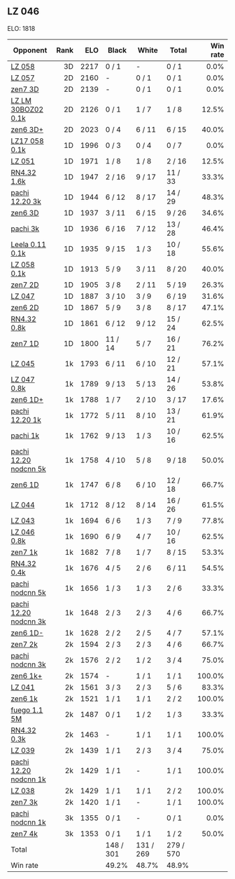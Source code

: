 ## LZ 046 ##

ELO: 1818

Opponent | Rank | ELO | Black | White | Total | Win rate
---------|-----:|----:|-------|-------|-------|-------:
[LZ 058](LZ%20058.md) | 3D | 2217 | 0 / 1 | - | 0 / 1 | 0.0%
[LZ 057](LZ%20057.md) | 2D | 2160 | - | 0 / 1 | 0 / 1 | 0.0%
[zen7 3D](zen7%203D.md) | 2D | 2139 | - | 0 / 1 | 0 / 1 | 0.0%
[LZ LM 30BOZ02 0.1k](LZ%20LM%2030BOZ02%200.1k.md) | 2D | 2126 | 0 / 1 | 1 / 7 | 1 / 8 | 12.5%
[zen6 3D+](zen6%203D+.md) | 2D | 2023 | 0 / 4 | 6 / 11 | 6 / 15 | 40.0%
[LZ17 058 0.1k](LZ17%20058%200.1k.md) | 1D | 1996 | 0 / 3 | 0 / 4 | 0 / 7 | 0.0%
[LZ 051](LZ%20051.md) | 1D | 1971 | 1 / 8 | 1 / 8 | 2 / 16 | 12.5%
[RN4.32 1.6k](RN4.32%201.6k.md) | 1D | 1947 | 2 / 16 | 9 / 17 | 11 / 33 | 33.3%
[pachi 12.20 3k](pachi%2012.20%203k.md) | 1D | 1944 | 6 / 12 | 8 / 17 | 14 / 29 | 48.3%
[zen6 3D](zen6%203D.md) | 1D | 1937 | 3 / 11 | 6 / 15 | 9 / 26 | 34.6%
[pachi 3k](pachi%203k.md) | 1D | 1936 | 6 / 16 | 7 / 12 | 13 / 28 | 46.4%
[Leela 0.11 0.1k](Leela%200.11%200.1k.md) | 1D | 1935 | 9 / 15 | 1 / 3 | 10 / 18 | 55.6%
[LZ 058 0.1k](LZ%20058%200.1k.md) | 1D | 1913 | 5 / 9 | 3 / 11 | 8 / 20 | 40.0%
[zen7 2D](zen7%202D.md) | 1D | 1905 | 3 / 8 | 2 / 11 | 5 / 19 | 26.3%
[LZ 047](LZ%20047.md) | 1D | 1887 | 3 / 10 | 3 / 9 | 6 / 19 | 31.6%
[zen6 2D](zen6%202D.md) | 1D | 1867 | 5 / 9 | 3 / 8 | 8 / 17 | 47.1%
[RN4.32 0.8k](RN4.32%200.8k.md) | 1D | 1861 | 6 / 12 | 9 / 12 | 15 / 24 | 62.5%
[zen7 1D](zen7%201D.md) | 1D | 1800 | 11 / 14 | 5 / 7 | 16 / 21 | 76.2%
[LZ 045](LZ%20045.md) | 1k | 1793 | 6 / 11 | 6 / 10 | 12 / 21 | 57.1%
[LZ 047 0.8k](LZ%20047%200.8k.md) | 1k | 1789 | 9 / 13 | 5 / 13 | 14 / 26 | 53.8%
[zen6 1D+](zen6%201D+.md) | 1k | 1788 | 1 / 7 | 2 / 10 | 3 / 17 | 17.6%
[pachi 12.20 1k](pachi%2012.20%201k.md) | 1k | 1772 | 5 / 11 | 8 / 10 | 13 / 21 | 61.9%
[pachi 1k](pachi%201k.md) | 1k | 1762 | 9 / 13 | 1 / 3 | 10 / 16 | 62.5%
[pachi 12.20 nodcnn 5k](pachi%2012.20%20nodcnn%205k.md) | 1k | 1758 | 4 / 10 | 5 / 8 | 9 / 18 | 50.0%
[zen6 1D](zen6%201D.md) | 1k | 1747 | 6 / 8 | 6 / 10 | 12 / 18 | 66.7%
[LZ 044](LZ%20044.md) | 1k | 1712 | 8 / 12 | 8 / 14 | 16 / 26 | 61.5%
[LZ 043](LZ%20043.md) | 1k | 1694 | 6 / 6 | 1 / 3 | 7 / 9 | 77.8%
[LZ 046 0.8k](LZ%20046%200.8k.md) | 1k | 1690 | 6 / 9 | 4 / 7 | 10 / 16 | 62.5%
[zen7 1k](zen7%201k.md) | 1k | 1682 | 7 / 8 | 1 / 7 | 8 / 15 | 53.3%
[RN4.32 0.4k](RN4.32%200.4k.md) | 1k | 1676 | 4 / 5 | 2 / 6 | 6 / 11 | 54.5%
[pachi nodcnn 5k](pachi%20nodcnn%205k.md) | 1k | 1656 | 1 / 3 | 1 / 3 | 2 / 6 | 33.3%
[pachi 12.20 nodcnn 3k](pachi%2012.20%20nodcnn%203k.md) | 1k | 1648 | 2 / 3 | 2 / 3 | 4 / 6 | 66.7%
[zen6 1D-](zen6%201D-.md) | 1k | 1628 | 2 / 2 | 2 / 5 | 4 / 7 | 57.1%
[zen7 2k](zen7%202k.md) | 2k | 1594 | 2 / 3 | 2 / 3 | 4 / 6 | 66.7%
[pachi nodcnn 3k](pachi%20nodcnn%203k.md) | 2k | 1576 | 2 / 2 | 1 / 2 | 3 / 4 | 75.0%
[zen6 1k+](zen6%201k+.md) | 2k | 1574 | - | 1 / 1 | 1 / 1 | 100.0%
[LZ 041](LZ%20041.md) | 2k | 1561 | 3 / 3 | 2 / 3 | 5 / 6 | 83.3%
[zen6 1k](zen6%201k.md) | 2k | 1521 | 1 / 1 | 1 / 1 | 2 / 2 | 100.0%
[fuego 1.1 5M](fuego%201.1%205M.md) | 2k | 1487 | 0 / 1 | 1 / 2 | 1 / 3 | 33.3%
[RN4.32 0.3k](RN4.32%200.3k.md) | 2k | 1463 | - | 1 / 1 | 1 / 1 | 100.0%
[LZ 039](LZ%20039.md) | 2k | 1439 | 1 / 1 | 2 / 3 | 3 / 4 | 75.0%
[pachi 12.20 nodcnn 1k](pachi%2012.20%20nodcnn%201k.md) | 2k | 1429 | 1 / 1 | - | 1 / 1 | 100.0%
[LZ 038](LZ%20038.md) | 2k | 1429 | 1 / 1 | 1 / 1 | 2 / 2 | 100.0%
[zen7 3k](zen7%203k.md) | 2k | 1420 | 1 / 1 | - | 1 / 1 | 100.0%
[pachi nodcnn 1k](pachi%20nodcnn%201k.md) | 3k | 1355 | 0 / 1 | - | 0 / 1 | 0.0%
[zen7 4k](zen7%204k.md) | 3k | 1353 | 0 / 1 | 1 / 1 | 1 / 2 | 50.0%
Total | | | 148 / 301 | 131 / 269 | 279 / 570 | 
Win rate| | | 49.2% | 48.7% | 48.9% | 

